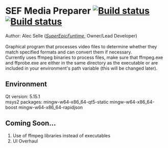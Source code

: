 # SEF Media Preparer [![Build status](https://ci.appveyor.com/api/projects/status/7iwct8sb2oi8gjrg/branch/Release?svg=true&passingText=Release%20-%20OK&failingText=Release%20-%20Fails&pendingText=Release%20-%20Pending)](https://ci.appveyor.com/project/alecselle/sefmediapreparer/branch/Release) [![Build status](https://ci.appveyor.com/api/projects/status/7iwct8sb2oi8gjrg/branch/Unstable?svg=true&passingText=Unstable%20-%20OK&failingText=Unstable%20-%20Fails&pendingText=Release%20-%20Pending)](https://ci.appveyor.com/project/alecselle/sefmediapreparer/branch/Unstable)
Author: Alec Selle ([*SuperEpicFuntime*](https://superepicfuntime.com), Owner/Lead Developer)<br/><br/>
Graphical program that processes video files to determine whether they match specified formats and can convert them if necessary.<br/>
Currently uses ffmpeg binaries to process files, make sure that ffmpeg.exe and ffprobe.exe are either in the same directory as the executable or are included in your environment's path variable (this will be changed later).

## Environment
Qt version: 5.15.1<br/>
msys2 packages: mingw-w64-x86_64-qt5-static mingw-w64-x86_64-boost mingw-w64-x86_64-rapidjson

## Coming Soon...
1. Use of ffmpeg libraries instead of executables
2. UI Overhaul
